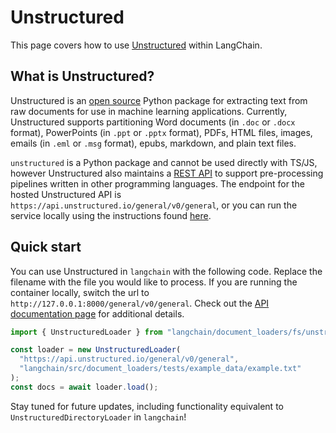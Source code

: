 # Unstructured

This page covers how to use [Unstructured](https://unstructured.io) within LangChain.

## What is Unstructured?

Unstructured is an [open source](https://github.com/Unstructured-IO/unstructured) Python package for extracting text from raw documents for use in machine learning applications. Currently, Unstructured supports partitioning Word documents (in `.doc` or `.docx` format), PowerPoints (in `.ppt` or `.pptx` format), PDFs, HTML files, images, emails (in `.eml` or `.msg` format), epubs, markdown, and plain text files.

`unstructured` is a Python package and cannot be used directly with TS/JS, however Unstructured also maintains a [REST API](https://github.com/Unstructured-IO/unstructured-api) to support pre-processing pipelines written in other programming languages. The endpoint for the hosted Unstructured API is `https://api.unstructured.io/general/v0/general`, or you can run the service locally using the instructions found [here](https://github.com/Unstructured-IO/unstructured-api#dizzy-instructions-for-using-the-docker-image).

## Quick start

You can use Unstructured in `langchain` with the following code.
Replace the filename with the file you would like to process.
If you are running the container locally, switch the url to
`http://127.0.0.1:8000/general/v0/general`.
Check out the [API documentation page](https://api.unstructured.io/general/docs)
for additional details.

```typescript
import { UnstructuredLoader } from "langchain/document_loaders/fs/unstructured";

const loader = new UnstructuredLoader(
  "https://api.unstructured.io/general/v0/general",
  "langchain/src/document_loaders/tests/example_data/example.txt"
);
const docs = await loader.load();
```

Stay tuned for future updates, including functionality equivalent to
`UnstructuredDirectoryLoader` in `langchain`!
